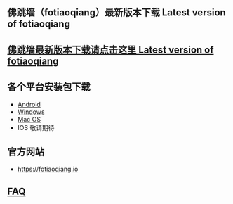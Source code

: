 
## 佛跳墙（fotiaoqiang）最新版本下载 Latest version of fotiaoqiang</a>
## <a href="https://github.com/getfotiaoqiang/download/releases"> 佛跳墙最新版本下载请点击这里 Latest version of fotiaoqiang</a>
## 各个平台安装包下载
- <a href="https://github.com/getfotiaoqiang/download/releases/download/2.0.4/fotiaoqiang-2.0.4.apk"> Android </a>
- <a href="https://github.com/getfotiaoqiang/download/releases/download/2.0.4/fotiaoqiang-2.0.4-install.zip"> Windows </a>
- <a href="https://github.com/getfotiaoqiang/download/releases/download/2.0.4/fotiaoqiang_macos_amd64_install_v2.0.4.dmg"> Mac OS </a>
- IOS 敬请期待

## 官方网站
- https://fotiaoqiang.io


## <a href="https://github.com/getfotiaoqiang/fotiaoqiang/wiki/FAQ">FAQ</a>

